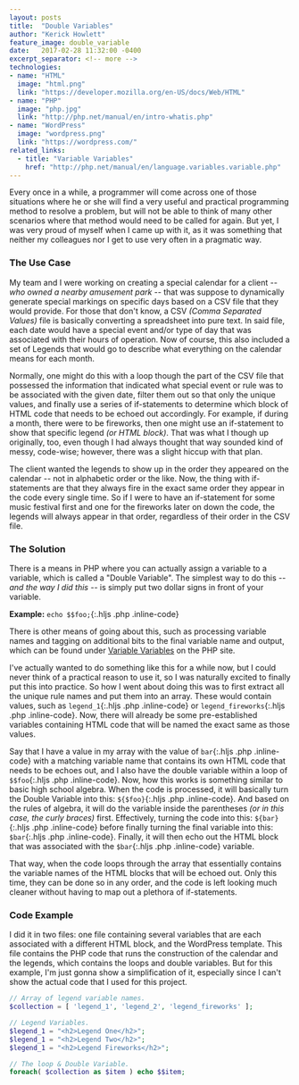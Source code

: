 ```yaml
---
layout: posts
title:  "Double Variables"
author: "Kerick Howlett"
feature_image: double_variable
date:   2017-02-28 11:32:00 -0400
excerpt_separator: <!-- more -->
technologies:
- name: "HTML"
  image: "html.png"
  link: "https://developer.mozilla.org/en-US/docs/Web/HTML"
- name: "PHP"
  image: "php.jpg"
  link: "http://php.net/manual/en/intro-whatis.php"
- name: "WordPress"
  image: "wordpress.png"
  link: "https://wordpress.com/"
related_links:
  - title: "Variable Variables"
    href: "http://php.net/manual/en/language.variables.variable.php"
---
```

Every once in a while, a programmer will come across one of those situations where he or she will find a very useful and practical programming method to resolve a problem, but will not be able to think of many other scenarios where that method would need to be called for again. But yet, I was very proud of myself when I came up with it, as it was something that neither my colleagues nor I get to use very often in a pragmatic way.

<!-- more -->

### The Use Case
My team and I were working on creating a special calendar for a client *-- who owned a nearby amusement park --* that was suppose to dynamically generate special markings on specific days based on a CSV file that they would provide. For those that don't know, a CSV *(Comma Separated Values)* file is basically converting a spreadsheet into pure text. In said file, each date would have a special event and/or type of day that was associated with their hours of operation. Now of course, this also included a set of Legends that would go to describe what everything on the calendar means for each month.

Normally, one might do this with a loop though the part of the CSV file that possessed the information that indicated what special event or rule was to be associated with the given date, filter them out so that only the unique values, and finally use a series of if-statements to determine which block of HTML code that needs to be echoed out accordingly. For example, if during a month, there were to be fireworks, then one might use an if-statement to show that specific legend *(or HTML block)*. That was what I though up originally, too, even though I had always thought that way sounded kind of messy, code-wise; however, there was a slight hiccup with that plan.

The client wanted the legends to show up in the order they appeared on the calendar -- not in alphabetic order or the like. Now, the thing with if-statements are that they always fire in the exact same order they appear in the code every single time. So if I were to have an if-statement for some music festival first and one for the fireworks later on down the code, the legends will always appear in that order, regardless of their order in the CSV file.

### The Solution
There is a means in PHP where you can actually assign a variable to a variable, which is called a "Double Variable". The simplest way to do this *-- and the way I did this --* is simply put two dollar signs in front of your variable.

**Example:** `echo $$foo;`{:.hljs .php .inline-code}

There is other means of going about this, such as processing variable names and tagging on additional bits to the final variable name and output, which can be found under [Variable Variables](http://php.net/manual/en/language.variables.variable.php) on the PHP site.

I've actually wanted to do something like this for a while now, but I could never think of a practical reason to use it, so I was naturally excited to finally put this into practice. So how I went about doing this was to first extract all the unique rule names and put them into an array. These would contain values, such as `legend_1`{:.hljs .php .inline-code} or `legend_fireworks`{:.hljs .php .inline-code}. Now, there will already be some pre-established variables containing HTML code that will be named the exact same as those values.

Say that I have a value in my array with the value of `bar`{:.hljs .php .inline-code} with a matching variable name that contains its own HTML code that needs to be echoes out, and I also have the double variable within a loop of `$$foo`{:.hljs .php .inline-code}. Now, how this works is something similar to basic high school algebra. When the code is processed, it will basically turn the Double Variable into this: `${$foo}`{:.hljs .php .inline-code}. And based on the rules of algebra, it will do the variable inside the parentheses *(or in this case, the curly braces)* first. Effectively, turning the code into this: `${bar}`{:.hljs .php .inline-code} before finally turning the final variable into this: `$bar`{:.hljs .php .inline-code}. Finally, it will then echo out the HTML block that was associated with the `$bar`{:.hljs .php .inline-code} variable.

That way, when the code loops through the array that essentially contains the variable names of the HTML blocks that will be echoed out. Only this time, they can be done so in any order, and the code is left looking much cleaner without having to map out a plethora of if-statements.

### Code Example

I did it in two files: one file containing several variables that are each associated with a different HTML block, and the WordPress template. This file contains the PHP code that runs the construction of the calendar and the legends, which contains the loops and double variables. But for this example, I'm just gonna show a simplification of it, especially since I can't show the actual code that I used for this project.

```php
// Array of legend variable names.
$collection = [ 'legend_1', 'legend_2', 'legend_fireworks' ];

// Legend Variables.
$legend_1 = "<h2>Legend One</h2>";
$legend_1 = "<h2>Legend Two</h2>";
$legend_1 = "<h2>Legend Fireworks</h2>";

// The loop & Double Variable.
foreach( $collection as $item ) echo $$item;
```
